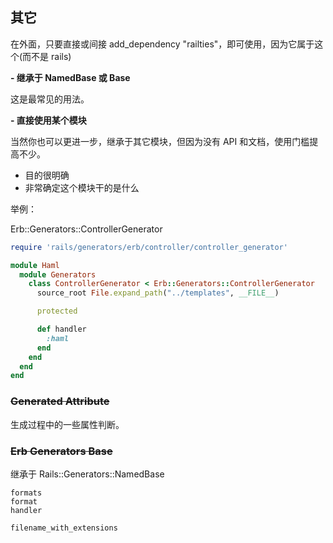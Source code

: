 ## 其它

在外面，只要直接或间接 add_dependency "railties"，即可使用，因为它属于这个(而不是 rails)

**- 继承于 NamedBase 或 Base**

这是最常见的用法。

**- 直接使用某个模块**

当然你也可以更进一步，继承于其它模块，但因为没有 API 和文档，使用门槛提高不少。

- 目的很明确
- 非常确定这个模块干的是什么

举例：

Erb::Generators::ControllerGenerator

```ruby
require 'rails/generators/erb/controller/controller_generator'

module Haml
  module Generators
    class ControllerGenerator < Erb::Generators::ControllerGenerator
      source_root File.expand_path("../templates", __FILE__)

      protected

      def handler
        :haml
      end
    end
  end
end
```

### ~~Generated Attribute~~

生成过程中的一些属性判断。

### ~~Erb Generators Base~~

继承于 Rails::Generators::NamedBase

```
formats
format
handler

filename_with_extensions
```
